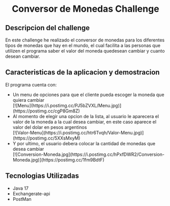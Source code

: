 <h1 align="center">Conversor de Monedas Challenge</h1>

## Descripcion del challenge

<p>En este challenge he realizado el conversor de monedas para los diferentes tipos de monedas que hay en el mundo, el cual facilita a las personas que utilizen el programa saber el valor del moneda quedesean cambiar y cuanto desean cambiar.</p>

## Caracteristicas de la aplicacion y demostracion
<p>El programa cuenta con: </p>
<ul>
  <li>Un menu de opciones para que el cliente pueda escoger la moneda que quiera cambiar</li>
  [![Menu](https://i.postimg.cc/PJ5bZVXL/Menu.jpg)](https://postimg.cc/cgP8Gm8Z)
  <li>Al momento de elegir una opcion de la lista, al usuario le aparecera el valor de la moneda a la cual desea cambiar, en este caso aparece el valor del dolar en pesos argentinos</li>
  [![Valor-Menu](https://i.postimg.cc/htr6Tvqh/Valor-Menu.jpg)](https://postimg.cc/5XXsMxyM)
  <li>Y por ultimo, el usuario debera colocar la cantidad de monedas que desea cambiar</li>
  [![Conversion-Moneda.jpg](https://i.postimg.cc/hPxfDWR2/Conversion-Moneda.jpg)](https://postimg.cc/1fm9BdtF)
</ul>

## Tecnologias Utilizadas
<ul>
  <li>Java 17</li>
  <li>Exchangerate-api</li>
  <li>PostMan</li>
</ul>

